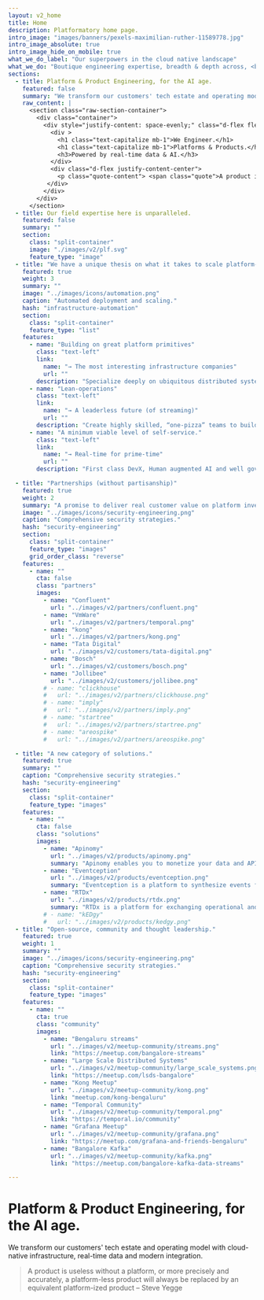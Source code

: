 ```yaml
---
layout: v2_home
title: Home
description: Platformatory home page.
intro_image: "images/banners/pexels-maximilian-ruther-11589778.jpg"
intro_image_absolute: true
intro_image_hide_on_mobile: true
what_we_do_label: "Our superpowers in the cloud native landscape"
what_we_do: "Boutique engineering expertise, breadth & depth across, <br><strong>Hyperscale Data, Event Streaming, Machine Learning and API-based connectivity</strong>."
sections:
  - title: Platform & Product Engineering, for the AI age.
    featured: false
    summary: "We transform our customers' tech estate and operating model with cloud-native infrastructure, real-time data and modern integration."
    raw_content: |
      <section class="raw-section-container">
        <div class="container">
          <div style="justify-content: space-evenly;" class="d-flex flex-column h-100 ">
            <div >
              <h1 class="text-capitalize mb-1">We Engineer.</h1>
              <h1 class="text-capitalize mb-1">Platforms & Products.</h1>
              <h3>Powered by real-time data & AI.</h3>
            </div>
            <div class="d-flex justify-content-center">
              <p class="quote-content"> <span class="quote">A product is useless without a platform, or more precisely and accurately, a platform-less product will always be replaced by an equivalent platform-ized product</span>  – Steve Yegge</p>
           </div>
          </div>  
        </div>
      </section>
  - title: Our field expertise here is unparalleled. 
    featured: false
    summary: ""
    section:
      class: "split-container"
      image: "./images/v2/plf.svg"
      feature_type: "image"
  - title: "We have a unique thesis on what it takes to scale platform-led products."
    featured: true
    weight: 3
    summary: ""
    image: "../images/icons/automation.png"
    caption: "Automated deployment and scaling."
    hash: "infrastructure-automation"
    section:
      class: "split-container"
      feature_type: "list"
    features:
      - name: "Building on great platform primitives"
        class: "text-left"
        link:
          name: "→ The most interesting infrastructure companies"
          url: ""
        description: "Specialize deeply on ubiquitous distributed systems interfaces(such as Apache Kafka, Kubernetes, PostgreSQL, Temporal and more). These are the building blocks."
      - name: "Lean-operations"
        class: "text-left"
        link:
          name: "→ A leaderless future (of streaming)"
          url: ""
        description: "Create highly skilled, “one-pizza” teams to build & operate platforms that extract common cross-cutting concerns."
      - name: "A minimum viable level of self-service."
        class: "text-left"
        link:
          name: "→ Real-time for prime-time"
          url: ""
        description: "First class DevX, Human augmented AI and well governed, secure foundational tooling (for just about everything)"

  - title: "Partnerships (without partisanship)"
    featured: true
    weight: 2
    summary: "A promise to deliver real customer value on platform investments. "
    image: "../images/icons/security-engineering.png"
    caption: "Comprehensive security strategies."
    hash: "security-engineering"
    section:
      class: "split-container"
      feature_type: "images"
      grid_order_class: "reverse"
    features: 
      - name: ""
        cta: false
        class: "partners"
        images: 
          - name: "Confluent"
            url: "../images/v2/partners/confluent.png"
          - name: "VmWare"
            url: "../images/v2/partners/temporal.png"
          - name: "kong"
            url: "../images/v2/partners/kong.png"
          - name: "Tata Digital"
            url: "../images/v2/customers/tata-digital.png"
          - name: "Bosch"
            url: "../images/v2/customers/bosch.png"
          - name: "Jollibee"
            url: "../images/v2/customers/jollibee.png"
          # - name: "clickhouse"
          #   url: "../images/v2/partners/clickhouse.png"
          # - name: "imply"
          #   url: "../images/v2/partners/imply.png"
          # - name: "startree"
          #   url: "../images/v2/partners/startree.png"
          # - name: "areospike"
          #   url: "../images/v2/partners/areospike.png"

  - title: "A new category of solutions."
    featured: true
    summary: ""
    caption: "Comprehensive security strategies."
    hash: "security-engineering"
    section:
      class: "split-container"
      feature_type: "images"
    features:
      - name: ""
        cta: false
        class: "solutions"
        images:
          - name: "Apinomy" 
            url: "../images/v2/products/apinomy.png"
            summary: "Apinomy enables you to monetize your data and APIs by bundling them into meaningful products."
          - name: "Eventception"
            url: "../images/v2/products/eventception.png"
            summary: "Eventception is a platform to synthesize events from API transactions."
          - name: "RTDx"
            url: "../images/v2/products/rtdx.png"
            summary: "RTDx is a platform for exchanging operational and analytical data in real-time."
          # - name: "kEDgy"
          #   url: "../images/v2/products/kedgy.png"
  - title: "Open-source, community and thought leadership."
    featured: true
    weight: 1
    summary: ""
    image: "../images/icons/security-engineering.png"
    caption: "Comprehensive security strategies."
    hash: "security-engineering"
    section:
      class: "split-container"
      feature_type: "images"
    features: 
      - name: ""
        cta: true
        class: "community"
        images: 
          - name: "Bengaluru streams"
            url: "../images/v2/meetup-community/streams.png"
            link: "https://meetup.com/bangalore-streams"
          - name: "Large Scale Distributed Systems"
            url: "../images/v2/meetup-community/large_scale_systems.png"
            link: "https://meetup.com/lsds-bangalore"
          - name: "Kong Meetup"
            url: "../images/v2/meetup-community/kong.png"
            link: "meetup.com/kong-bengaluru"
          - name: "Temporal Community"
            url: "../images/v2/meetup-community/temporal.png"
            link: "https://temporal.io/community"
          - name: "Grafana Meetup"
            url: "../images/v2/meetup-community/grafana.png"
            link: "https://meetup.com/grafana-and-friends-bengaluru"
          - name: "Bangalore Kafka"
            url: "../images/v2/meetup-community/kafka.png"
            link: "https://meetup.com/bangalore-kafka-data-streams"

--- 
```


# Platform & Product Engineering, for the AI age.

We transform our customers' tech estate and operating model with cloud-native infrastructure, real-time data and modern integration.

> A product is useless without a platform, or more precisely and accurately, a platform-less product will always be replaced by an equivalent platform-ized product – Steve Yegge 

